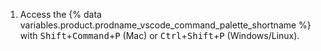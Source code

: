 1. Access the {% data variables.product.prodname_vscode_command_palette_shortname %} with <kbd>Shift</kbd>+<kbd>Command</kbd>+<kbd>P</kbd> (Mac) or <kbd>Ctrl</kbd>+<kbd>Shift</kbd>+<kbd>P</kbd> (Windows/Linux).
